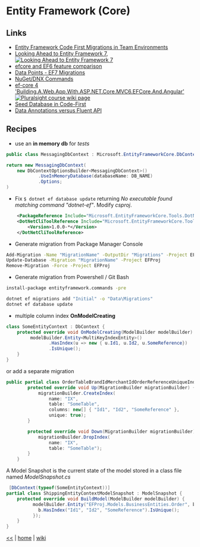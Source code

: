 # Entity Framework (Core)

## Links

- [Entity Framework Code First Migrations in Team Environments](https://msdn.microsoft.com/en-us/data/dn481501.aspx)
- [Looking Ahead to Entity Framework 7](https://www.pluralsight.com/courses/entity-framework-7-looking-ahead),
  [![Looking Ahead to Entity Framework 7](https://img.shields.io/badge/Pluralsight-course-lightgrey.svg)](https://www.pluralsight.com/courses/entity-framework-7-looking-ahead)
- [efcore and EF6 feature comparison](https://docs.microsoft.com/en-us/ef/efcore-and-ef6/features)
- [Data Points - EF7 Migrations](https://msdn.microsoft.com/magazine/mt614250)
- [NuGet/DNX Commands](https://github.com/aspnet/EntityFramework/wiki/Design-Meeting-Notes---July-23,-2015)
- [ef-core 4 'Building.A.Web.App.With.ASP.NET.Core.MVC6.EFCore.And.Angular'](../netcore/Building.A.Web.App.With.ASP.NET.Core.MVC6.EFCore.And.Angular.md#ef-core)
[![Pluralsight course wiki page](https://img.shields.io/badge/Pluralsight-wiki-red.svg)](../netcore/Building.A.Web.App.With.ASP.NET.Core.MVC6.EFCore.And.Angular.md#ef-core)
- [Seed Database in Code-First](http://www.entityframeworktutorial.net/code-first/seed-database-in-code-first.aspx)
- [Data Annotations versus Fluent API](https://docs.microsoft.com/en-us/dotnet/standard/microservices-architecture/microservice-ddd-cqrs-patterns/infrastructure-persistence-layer-implemenation-entity-framework-core#data-annotations-versus-fluent-api)

## Recipes

+ use an **in memory db** for _tests_
```cs
public class MessagingDbContext : Microsoft.EntityFrameworkCore.DbContext { /* ... */ }

return new MessagingDbContext(
	new DbContextOptionsBuilder<MessagingDbContext>()
            .UseInMemoryDatabase(databaseName: DB_NAME) 
            .Options;
)
```
+ Fix `$ dotnet ef database update` returning _No executable found matching command "dotnet-ef"_.
Modify _csproj_.
```xml
	<PackageReference Include="Microsoft.EntityFrameworkCore.Tools.DotNet" Version="1.0.1"/>
	<DotNetCliToolReference Include="Microsoft.EntityFrameworkCore.Tools.DotNet">
		<Version>1.0.0-*</Version>
	</DotNetCliToolReference>  
```
+ Generate migration from Package Manager Console
```cmd
Add-Migration -Name "MigrationName" -OutputDir "Migrations" -Project EFProj
Update-Database -Migration "MigrationName" -Project EFProj
Remove-Migration -Force -Project EFProj
```
+ Generate migration from Powershell / Git Bash
```bat
install-package entityframework.commands -pre

dotnet ef migrations add "Initial" -o "Data\Migrations"
dotnet ef database update
```
+ multiple column index
**OnModelCreating**
```cs
class SomeEntityContext : DbContext {
	protected override void OnModelCreating(ModelBuilder modelBuilder) {
		 modelBuilder.Entity<MultiKeyIndexEntity>()
                .HasIndex(u => new { u.Id1, u.Id2, u.SomeReference})
                .IsUnique();
	}
}
```

or add a separate migration
```cs
public partial class OrderTableBrandIdMerchantIdOrderReferenceUniqueIndexAdded : Migration {
        protected override void Up(MigrationBuilder migrationBuilder) {
            migrationBuilder.CreateIndex(
                name: "IX",
                table: "SomeTable",
                columns: new[] { "Id1", "Id2", "SomeReference" },
                unique: true);
        }

        protected override void Down(MigrationBuilder migrationBuilder) {
            migrationBuilder.DropIndex(
                name: "IX",
                table: "SomeTable");
        }
    }
```

A Model Snapshot is the current state of the model stored in a class file named _<YourContext>ModelSnapshot.cs_
```cs
 [DbContext(typeof(SomeEntityContext))]
partial class ShippingEntityContextModelSnapshot : ModelSnapshot {
	protected override void BuildModel(ModelBuilder modelBuilder) {
		  modelBuilder.Entity("EFProj.Models.BusinessEntities.Order", b => {
			b.HasIndex("Id1", "Id2", "SomeReference").IsUnique();
		  });
	}
}	
```

[<<](../ORM.md) | [home](../README.md) | [wiki](https://github.com/illegitimis/Tutorial/wiki)